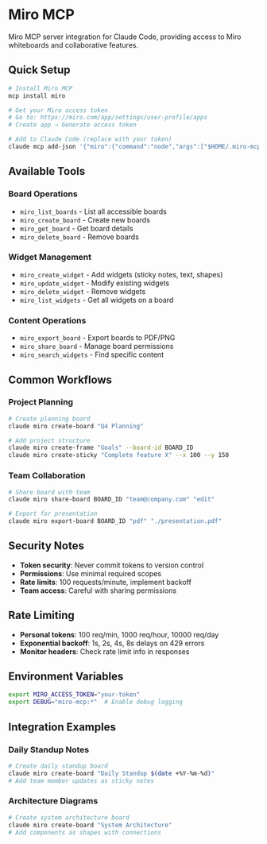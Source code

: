 # Miro MCP

Miro MCP server integration for Claude Code, providing access to Miro whiteboards and collaborative features.

## Quick Setup

```bash
# Install Miro MCP
mcp install miro

# Get your Miro access token
# Go to: https://miro.com/app/settings/user-profile/apps
# Create app → Generate access token

# Add to Claude Code (replace with your token)
claude mcp add-json '{"miro":{"command":"node","args":["$HOME/.miro-mcp/build/index.js"],"env":{"MIRO_ACCESS_TOKEN":"your-token-here"}}}'
```

## Available Tools

### Board Operations
- `miro_list_boards` - List all accessible boards
- `miro_create_board` - Create new boards
- `miro_get_board` - Get board details
- `miro_delete_board` - Remove boards

### Widget Management
- `miro_create_widget` - Add widgets (sticky notes, text, shapes)
- `miro_update_widget` - Modify existing widgets
- `miro_delete_widget` - Remove widgets
- `miro_list_widgets` - Get all widgets on a board

### Content Operations
- `miro_export_board` - Export boards to PDF/PNG
- `miro_share_board` - Manage board permissions
- `miro_search_widgets` - Find specific content

## Common Workflows

### Project Planning
```bash
# Create planning board
claude miro create-board "Q4 Planning"

# Add project structure
claude miro create-frame "Goals" --board-id BOARD_ID
claude miro create-sticky "Complete feature X" --x 100 --y 150
```

### Team Collaboration
```bash
# Share board with team
claude miro share-board BOARD_ID "team@company.com" "edit"

# Export for presentation
claude miro export-board BOARD_ID "pdf" "./presentation.pdf"
```

## Security Notes
- **Token security**: Never commit tokens to version control
- **Permissions**: Use minimal required scopes
- **Rate limits**: 100 requests/minute, implement backoff
- **Team access**: Careful with sharing permissions

## Rate Limiting
- **Personal tokens**: 100 req/min, 1000 req/hour, 10000 req/day
- **Exponential backoff**: 1s, 2s, 4s, 8s delays on 429 errors
- **Monitor headers**: Check rate limit info in responses

## Environment Variables
```bash
export MIRO_ACCESS_TOKEN="your-token"
export DEBUG="miro-mcp:*"  # Enable debug logging
```

## Integration Examples

### Daily Standup Notes
```bash
# Create daily standup board
claude miro create-board "Daily Standup $(date +%Y-%m-%d)"
# Add team member updates as sticky notes
```

### Architecture Diagrams
```bash
# Create system architecture board
claude miro create-board "System Architecture"
# Add components as shapes with connections
```